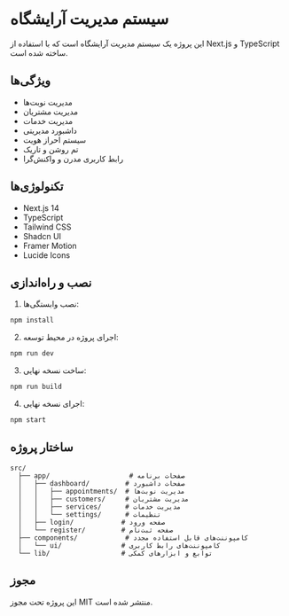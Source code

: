 # سیستم مدیریت آرایشگاه

این پروژه یک سیستم مدیریت آرایشگاه است که با استفاده از Next.js و TypeScript ساخته شده است.

## ویژگی‌ها

- مدیریت نوبت‌ها
- مدیریت مشتریان
- مدیریت خدمات
- داشبورد مدیریتی
- سیستم احراز هویت
- تم روشن و تاریک
- رابط کاربری مدرن و واکنش‌گرا

## تکنولوژی‌ها

- Next.js 14
- TypeScript
- Tailwind CSS
- Shadcn UI
- Framer Motion
- Lucide Icons

## نصب و راه‌اندازی

1. نصب وابستگی‌ها:
```bash
npm install
```

2. اجرای پروژه در محیط توسعه:
```bash
npm run dev
```

3. ساخت نسخه نهایی:
```bash
npm run build
```

4. اجرای نسخه نهایی:
```bash
npm start
```

## ساختار پروژه

```
src/
  ├── app/                    # صفحات برنامه
  │   ├── dashboard/         # صفحات داشبورد
  │   │   ├── appointments/  # مدیریت نوبت‌ها
  │   │   ├── customers/     # مدیریت مشتریان
  │   │   ├── services/      # مدیریت خدمات
  │   │   └── settings/      # تنظیمات
  │   ├── login/            # صفحه ورود
  │   └── register/         # صفحه ثبت‌نام
  ├── components/            # کامپوننت‌های قابل استفاده مجدد
  │   └── ui/               # کامپوننت‌های رابط کاربری
  └── lib/                  # توابع و ابزارهای کمکی
```

## مجوز

این پروژه تحت مجوز MIT منتشر شده است. 